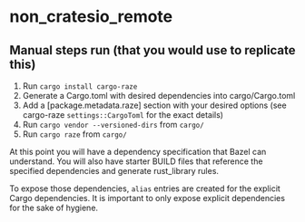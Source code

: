 # non_cratesio_remote


## Manual steps run (that you would use to replicate this)

1. Run `cargo install cargo-raze`
2. Generate a Cargo.toml with desired dependencies into cargo/Cargo.toml
3. Add a [package.metadata.raze] section with your desired options (see cargo-raze `settings::CargoToml` for
   the exact details)
4. Run `cargo vendor --versioned-dirs` from `cargo/`
5. Run `cargo raze` from `cargo/`

At this point you will have a dependency specification that Bazel can understand. You will also have starter BUILD files that reference the specified dependencies and generate rust_library rules.

To expose those dependencies, `alias` entries are created for the explicit Cargo dependencies. It is important to only expose explicit dependencies for the sake of hygiene.
